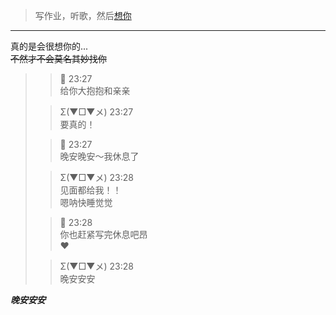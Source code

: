 > 写作业，听歌，然后[想你](../../CHAOS/MjZf5oOz5L2g.md)

---
真的是会很想你的...  
~~不然才不会莫名其妙找你~~

> > 💖 23:27  
> > 给你大抱抱和亲亲
>
> > Σ(▼□▼メ) 23:27  
> > 要真的！
>
> > 💖 23:27  
> > 晚安晚安～我休息了
>
> > Σ(▼□▼メ) 23:28  
> > 见面都给我！！  
> > 嗯呐快睡觉觉
>
> > 💖 23:28  
> > 你也赶紧写完休息吧昂  
> > ❤️
>
> > Σ(▼□▼メ) 23:28  
> > 晚安安安

***晚安安安***